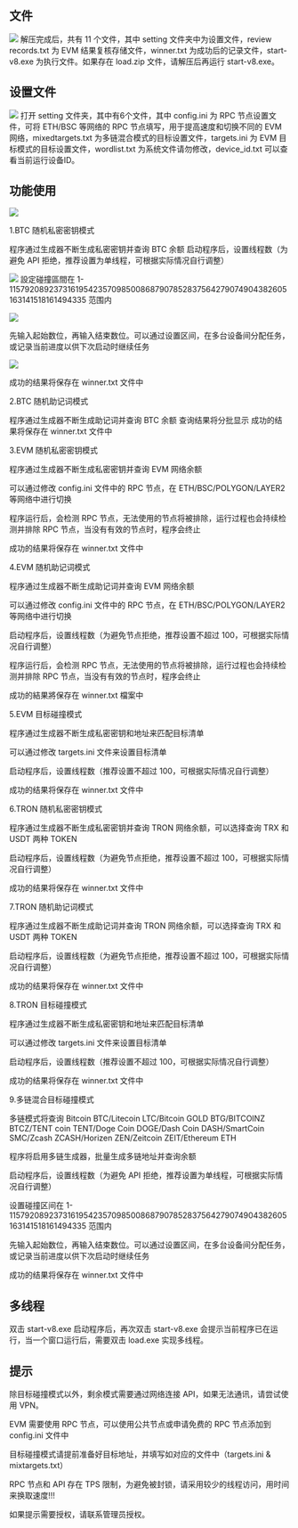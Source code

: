 ## 文件

![](https://github.com/tancem-sys/PrivateKey/main/img/img_01.png)
解压完成后，共有 11 个文件，其中 setting 文件夹中为设置文件，review records.txt 为 EVM 结果复核存储文件，winner.txt 为成功后的记录文件，start-v8.exe 为执行文件。如果存在 load.zip 文件，请解压后再运行 start-v8.exe。

## 设置文件

![](https://github.com/tancem-sys/PrivateKey/main/img/img_02.png)
打开 setting 文件夹，其中有6个文件，其中 config.ini 为 RPC 节点设置文件，可将 ETH/BSC 等网络的 RPC 节点填写，用于提高速度和切换不同的 EVM 网络，mixedtargets.txt 为多链混合模式的目标设置文件，targets.ini 为 EVM 目标模式的目标设置文件，wordlist.txt 为系统文件请勿修改，device_id.txt 可以查看当前运行设备ID。

## 功能使用

![](https://github.com/tancem-sys/PrivateKey/main/img/img_03.png)

1.BTC 随机私密密钥模式

程序通过生成器不断生成私密密钥并查询 BTC 余额 启动程序后，设置线程数（为避免 API 拒绝，推荐设置为单线程，可根据实际情况自行调整）

![](https://github.com/tancem-sys/PrivateKey/main/img/img_04.png)
設定碰撞區間在 1-115792089237316195423570985008687907852837564279074904382605163141518161494335 范围内

![](https://github.com/tancem-sys/PrivateKey/main/img/img_05.png)

先输入起始数位，再输入结束数位。可以通过设置区间，在多台设备间分配任务，或记录当前进度以供下次启动时继续任务

![](https://github.com/tancem-sys/PrivateKey/main/img/img_06.png)

成功的结果将保存在 winner.txt 文件中

2.BTC 随机助记词模式

程序通过生成器不断生成助记词并查询 BTC 余额 查询结果将分批显示 成功的结果将保存在 winner.txt 文件中

3.EVM 随机私密密钥模式

程序通过生成器不断生成私密密钥并查询 EVM 网络余额

可以通过修改 config.ini 文件中的 RPC 节点，在 ETH/BSC/POLYGON/LAYER2 等网络中进行切换

程序运行后，会检测 RPC 节点，无法使用的节点将被排除，运行过程也会持续检测并排除 RPC 节点，当没有有效的节点时，程序会终止

成功的结果将保存在 winner.txt 文件中

4.EVM 随机助记词模式

程序通过生成器不断生成助记词并查询 EVM 网络余额

可以通过修改 config.ini 文件中的 RPC 节点，在 ETH/BSC/POLYGON/LAYER2 等网络中进行切换

启动程序后，设置线程数（为避免节点拒绝，推荐设置不超过 100，可根据实际情况自行调整）

程序运行后，会检测 RPC 节点，无法使用的节点将被排除，运行过程也会持续检测并排除 RPC 节点，当没有有效的节点时，程序会终止

成功的結果將保存在 winner.txt 檔案中

5.EVM 目标碰撞模式

程序通过生成器不断生成私密密钥和地址来匹配目标清单

可以通过修改 targets.ini 文件来设置目标清单

启动程序后，设置线程数（推荐设置不超过 100，可根据实际情况自行调整）

成功的结果将保存在 winner.txt 文件中

6.TRON 随机私密密钥模式

程序通过生成器不断生成私密密钥并查询 TRON 网络余额，可以选择查询 TRX 和 USDT 两种 TOKEN

启动程序后，设置线程数（为避免节点拒绝，推荐设置不超过 100，可根据实际情况自行调整）

成功的结果将保存在 winner.txt 文件中

7.TRON 随机助记词模式

程序通过生成器不断生成助记词并查询 TRON 网络余额，可以选择查询 TRX 和 USDT 两种 TOKEN

启动程序后，设置线程数（为避免节点拒绝，推荐设置不超过 100，可根据实际情况自行调整）

成功的结果将保存在 winner.txt 文件中

8.TRON 目标碰撞模式

程序通过生成器不断生成私密密钥和地址来匹配目标清单

可以通过修改 targets.ini 文件来设置目标清单

启动程序后，设置线程数（推荐设置不超过 100，可根据实际情况自行调整）

成功的结果将保存在 winner.txt 文件中

9.多链混合目标碰撞模式

多链模式将查询 Bitcoin BTC/Litecoin LTC/Bitcoin GOLD BTG/BITCOINZ BTCZ/TENT coin TENT/Doge Coin DOGE/Dash Coin DASH/SmartCoin SMC/Zcash ZCASH/Horizen ZEN/Zeitcoin ZEIT/Ethereum ETH

程序将启用多链生成器，批量生成多链地址并查询余额

启动程序后，设置线程数（为避免 API 拒绝，推荐设置为单线程，可根据实际情况自行调整）

设置碰撞区间在 1-115792089237316195423570985008687907852837564279074904382605163141518161494335 范围内

先输入起始数位，再输入结束数位。可以通过设置区间，在多台设备间分配任务，或记录当前进度以供下次启动时继续任务

成功的结果将保存在 winner.txt 文件中

## 多线程

双击 start-v8.exe 启动程序后，再次双击 start-v8.exe 会提示当前程序已在运行，当一个窗口运行后，需要双击 load.exe 实现多线程。

## 提示

除目标碰撞模式以外，剩余模式需要通过网络连接 API，如果无法通讯，请尝试使用 VPN。

EVM 需要使用 RPC 节点，可以使用公共节点或申请免费的 RPC 节点添加到 config.ini 文件中

目标碰撞模式请提前准备好目标地址，并填写如对应的文件中（targets.ini & mixtargets.txt）

RPC 节点和 API 存在 TPS 限制，为避免被封锁，请采用较少的线程访问，用时间来换取速度!!!

如果提示需要授权，请联系管理员授权。
